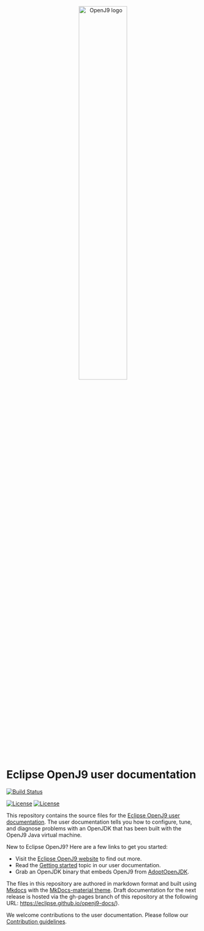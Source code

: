 <!--
* Copyright (c) 2017, 2021 IBM Corp. and others
*
* This program and the accompanying materials are made
* available under the terms of the Eclipse Public License 2.0
* which accompanies this distribution and is available at
* https://www.eclipse.org/legal/epl-2.0/ or the Apache
* License, Version 2.0 which accompanies this distribution and
* is available at https://www.apache.org/licenses/LICENSE-2.0.
*
* This Source Code may also be made available under the
* following Secondary Licenses when the conditions for such
* availability set forth in the Eclipse Public License, v. 2.0
* are satisfied: GNU General Public License, version 2 with
* the GNU Classpath Exception [1] and GNU General Public
* License, version 2 with the OpenJDK Assembly Exception [2].
*
* [1] https://www.gnu.org/software/classpath/license.html
* [2] http://openjdk.java.net/legal/assembly-exception.html
*
* SPDX-License-Identifier: EPL-2.0 OR Apache-2.0 OR GPL-2.0 WITH
* Classpath-exception-2.0 OR LicenseRef-GPL-2.0 WITH Assembly-exception
-->

<p align="center">
<img src="https://github.com/eclipse/openj9/blob/master/artwork/OpenJ9.svg" alt="OpenJ9 logo" align="middle" width="50%" height="50%" />
<p>

# Eclipse OpenJ9 user documentation

[![Build Status](https://ci.eclipse.org/openj9/buildStatus/icon?job=Build-Doc-Push_to_Eclipse)](https://ci.eclipse.org/openj9/job/Build-Doc-Push_to_Eclipse)

[![License](https://img.shields.io/badge/License-EPL%202.0-green.svg)](https://opensource.org/licenses/EPL-2.0)
[![License](https://img.shields.io/badge/License-APL%202.0-green.svg)](https://opensource.org/licenses/Apache-2.0)

This repository contains the source files for the [Eclipse OpenJ9 user documentation](http://www.eclipse.org/openj9/docs).
The user documentation tells you how to configure, tune, and diagnose problems with
an OpenJDK that has been built with the OpenJ9 Java virtual machine.

New to Eclipse OpenJ9? Here are a few links to get you started:

- Visit the [Eclipse OpenJ9 website](http://www.eclipse.org/openj9) to find out more.
- Read the [Getting started](https://www.eclipse.org/openj9/docs/introduction/) topic in our user documentation.
- Grab an OpenJDK binary that embeds OpenJ9 from  [AdoptOpenJDK](https://adoptopenjdk.net/releases.html?variant=openjdk8&jvmVariant=openj9).

The files in this repository are authored in markdown format and built using
[Mkdocs](http://www.mkdocs.org/) with the [MkDocs-material theme](https://squidfunk.github.io/mkdocs-material/). Draft documentation for the next release is hosted via the gh-pages branch of this repository at the following URL: https://eclipse.github.io/openj9-docs/).

We welcome contributions to the user documentation. Please follow our
[Contribution guidelines](CONTRIBUTING.md).
